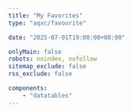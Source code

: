 ```yaml
---
title: "My Favorites"
type: "aqxc/favourite"

date: "2025-07-01T19:00:00+08:00"

onlyMain: false
robots: noindex, nofollow
sitemap_exclude: false
rss_exclude: false

components:
    - "datatables"
---
```

